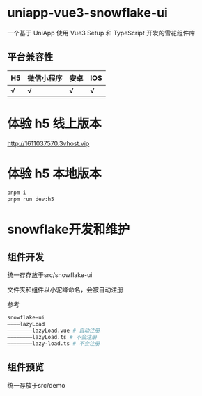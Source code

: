 # uniapp-vue3-snowflake-ui

一个基于 UniApp 使用 Vue3 Setup 和 TypeScript 开发的雪花组件库

## 平台兼容性

| H5  | 微信小程序 | 安卓 | IOS |
| --- | ---------- | ---- | --- |
| √   | √          | √    | √   |

# 体验 h5 线上版本
http://1611037570.3vhost.vip

# 体验 h5 本地版本

```bash
pnpm i
pnpm run dev:h5
```

# snowflake开发和维护

## 组件开发

统一存存放于src/snowflake-ui

文件夹和组件以小驼峰命名，会被自动注册

参考

```bash
snowflake-ui
————lazyLoad
————————lazyLoad.vue # 自动注册
————————lazyLoad.ts # 不会注册
————————lazy-load.ts # 不会注册
```

## 组件预览

统一存放于src/demo

